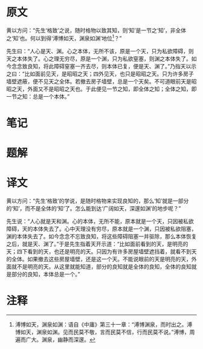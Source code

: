 # 原文
黄以方问：“先生‘格致’之说，随时格物以致其知，则‘知’是一节之‘知’，非全体之‘知’也。何以到得‘溥博如天，渊泉如渊’地位[^1]？”

先生曰：“人心是天、渊。心之本体，无所不该，原是一个天，只为私欲障碍，则天之本体失了。心之理无穷尽，原是一个渊，只为私欲窒塞，则渊之本体失了。如今念念致良知，将此障碍窒塞一齐去尽，则本体已复，便是天、渊了。”乃指天以示之曰：“比如面前见天，是昭昭之天；四外见天，也只是昭昭之天。只为许多房子墙壁遮蔽，便不见天之全体。若撤去房子墙壁，总是一个天矣。不可道眼前天是昭昭之天，外面又不是昭昭之天也。于此便见一节之知，即全体之知；全体之知，即一节之知：总是一个本体。”
# 笔记

# 题解

# 译文
黄以方问：“先生‘格致’的学说，是随时格物来实现良知的，那么‘知’就是一部分的‘知’，而不是全体的‘知’了。怎么能到达‘广阔如天，深邃如渊’的地步呢？”

先生说：“人心就是天和渊。心的本体，无所不能，原本就是一个天，只因被私欲障碍，天的本体失去了。心中天理没有穷尽，原本就是一个渊，只因被私欲阻塞，渊的本体失去了。如今念念不忘致良知，将这些障碍阻塞一并驱除，那么本体恢复之后，就是天、渊了。”于是先生指着天开示道：“比如面前看到的天，是明亮的天；四下看到的天，也还是明亮的天。只因为有许多房屋墙壁遮挡着，就看不到天的全体。如果撤去这些房屋墙壁，还是这一个天。不能说眼前的天是明亮的天，外面就不是明亮的天。从这里就能知道，部分的良知就是全体的良知，全体的良知就是部分的良知，本体总是一个。”
# 注释

[^1]: 溥博如天，渊泉如渊：语自《中庸》第三十一章：“溥博渊泉，而时出之。溥博如天，渊泉如渊。见而民莫不敬，言而民莫不信，行而民莫不说。”溥博，周遍而广大。渊泉，幽静而深邃。
